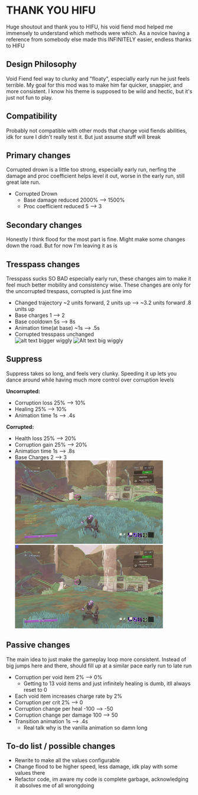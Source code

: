 # THANK YOU HIFU
Huge shoutout and thank you to HIFU, his void fiend mod helped me immensely to understand which methods were which. As a novice having a reference from somebody else made this INFINITELY easier, endless thanks to HIFU  
## Design Philosophy
Void Fiend feel way to clunky and "floaty", especially early run he just feels terrible. My goal for this mod was to make him far quicker, snappier, and more consistent. I know his theme is supposed to be wild and hectic, but it's just not fun to play.  

## Compatibility
Probably not compatible with other mods that change void fiends abilities, idk for sure I didn't really test it. But just assume stuff will break  

## Primary changes
Corrupted drown is a little too strong, especially early run, nerfing the damage and proc coefficient helps level it out, worse in the early run, still great late run.
* Corrupted Drown  
    * Base damage reduced 2000% --> 1500%
    * Proc coefficient reduced 5 --> 3

## Secondary changes
Honestly I think flood for the most part is fine. Might make some changes down the road. But for now I'm leaving it as is

## Tresspass changes
Tresspass sucks SO BAD especially early run, these changes aim to make it feel much better mobility and consistency wise. These changes are only for the uncorrupted trespass, corrupted is just fine imo

* Changed trajectory ~2 units forward, 2 units up --> ~3.2 units forward .8 units up
* Base charges 1 --> 2
* Base cooldown 5s --> 8s
* Animation time(at base) ~1s --> .5s
* Corrupted tresspass unchanged  
![alt text bigger wiggly](https://github.com/VVitchh/VoidFiendRework/blob/main/images/vanillaTresspass.gif?raw=true) ![Alt text big wiggly](https://github.com/VVitchh/VoidFiendRework/blob/main/images/moddedTresspass.gif?raw=true)

## Suppress
Suppress takes so long, and feels very clunky. Speeding it up lets you dance around while having much more control over corruption levels  

**Uncorrupted:**
* Corruption loss 25% --> 10%
* Healing 25% --> 10%
* Animation time 1s --> .4s  

**Corrupted:**
* Health loss 25% --> 20%
* Corruption gain 25% --> 20%
* Animation time 1s --> .8s
* Base Charges 2 --> 3  
![This is an alt text.](https://github.com/VVitchh/VoidFiendRework/blob/main/images/originalSuppress.gif?raw=true) ![This is an alt](https://github.com/VVitchh/VoidFiendRework/blob/main/images/moddedSupress.gif?raw=true) 

## Passive changes
The main idea to just make the gameplay loop more consistent. Instead of big jumps here and there,  should fill up at a similar pace early run to late run
* Corruption per void item 2% --> 0%
    * Getting to 13 void items and just infinitely healing is dumb, itll always reset to 0
* Each void item increases charge rate by 2%
* Corruption per crit 2% --> 0
* Corruption change per heal -100 --> -50
* Corruption change per damage 100 --> 50
* Transition animation 1s --> .4s
    * Real talk why is the vanilla animation so damn long  


## To-do list / possible changes 
* Rewrite to make all the values configurable 
* Change flood to be higher speed, less damage, idk play with some values there
* Refactor code, im aware my code is complete garbage, acknowledging it absolves me of all wrongdoing 
